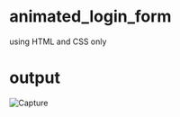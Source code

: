 # animated_login_form

using HTML and CSS only

# output


![Capture](https://user-images.githubusercontent.com/62133126/232154662-7c3a0023-2475-47b8-a5a2-6342773695e7.PNG)

